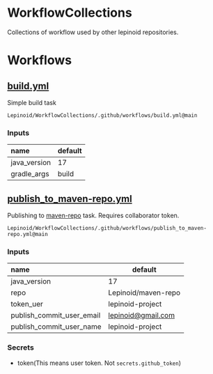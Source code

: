 # WorkflowCollections

Collections of workflow used by other lepinoid repositories.

# Workflows

## [build.yml](.github/workflows/build.yml)

Simple build task

`Lepinoid/WorkflowCollections/.github/workflows/build.yml@main`

### Inputs

| name         | default |
| :----------- | ------- |
| java_version | 17      |
| gradle_args  | build   |


## [publish_to_maven-repo.yml](.github/workflows/publish_to_maven-repo.yml)

Publishing to [maven-repo](https://github.com/Lepinoid/maven-repo) task. Requires collaborator token.

`Lepinoid/WorkflowCollections/.github/workflows/publish_to_maven-repo.yml@main`

### Inputs

| name                      | default             |
| :------------------------ | ------------------- |
| java_version              | 17                  |
| repo                      | Lepinoid/maven-repo |
| token_uer                 | lepinoid-project    |
| publish_commit_user_email | lepinoid@gmail.com  |
| publish_commit_user_name  | lepinoid-project    |

### Secrets

- token(This means user token. Not `secrets.github_token`)
